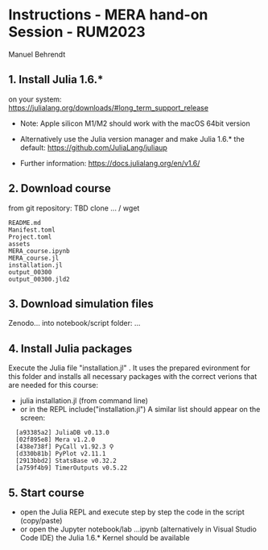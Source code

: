 # Instructions - MERA hand-on Session - RUM2023
Manuel Behrendt

## 1. Install Julia 1.6.*
on your system: https://julialang.org/downloads/#long_term_support_release

- Note: Apple silicon M1/M2 should work with the macOS 64bit version

- Alternatively use the Julia version manager and make Julia 1.6.* the default: https://github.com/JuliaLang/juliaup

- Further information: https://docs.julialang.org/en/v1.6/

## 2. Download course
from git repository: TBD
clone ... / wget 
```
README.md
Manifest.toml
Project.toml
assets
MERA_course.ipynb
MERA_course.jl
installation.jl
output_00300
output_00300.jld2
```

## 3. Download simulation files 
Zenodo...
into notebook/script folder: ...

## 4. Install Julia packages
Execute the Julia file "installation.jl" . It uses the prepared evironment for this folder and installs all necessary packages with the correct verions that are needed for this course:
- julia installation.jl  (from command line)
- or in the REPL include("installation.jl")
A similar list should appear on the screen:
```
  [a93385a2] JuliaDB v0.13.0 
  [02f895e8] Mera v1.2.0  
  [438e738f] PyCall v1.92.3 ⚲ 
  [d330b81b] PyPlot v2.11.1 
  [2913bbd2] StatsBase v0.32.2 
  [a759f4b9] TimerOutputs v0.5.22 
```

## 5. Start course
- open the Julia REPL and execute step by step the code in the script (copy/paste)
- or open the Jupyter notebook/lab ...ipynb (alternatively in Visual Studio Code IDE) the Julia 1.6.* Kernel should be available 
